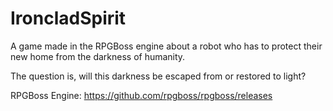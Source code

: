 # IroncladSpirit

A game made in the RPGBoss engine about a robot who has to protect their new home from the darkness of humanity.

The question is, will this darkness be escaped from or restored to light?




RPGBoss Engine: https://github.com/rpgboss/rpgboss/releases

